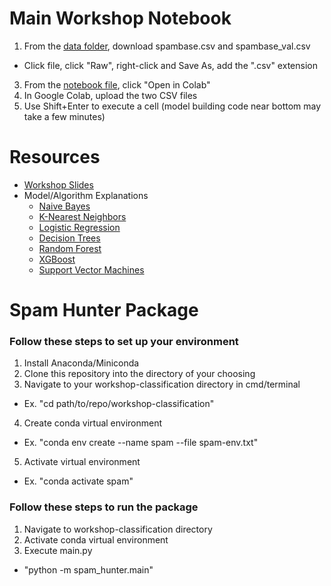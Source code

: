 # Main Workshop Notebook
1. From the [data folder](https://github.com/zbutton314/workshop-classification/tree/main/data), download spambase.csv and spambase_val.csv
  - Click file, click "Raw", right-click and Save As, add the ".csv" extension
3. From the [notebook file](https://github.com/zbutton314/workshop-classification/blob/main/notebooks/Classification_Walkthrough.ipynb), click "Open in Colab"
4. In Google Colab, upload the two CSV files
5. Use Shift+Enter to execute a cell (model building code near bottom may take a few minutes)

# Resources
- [Workshop Slides](https://docs.google.com/presentation/d/1lQHQxkNJnh-mQr_F8ezILrz44P1MWel1e7JkUiFdnQc/edit#slide=id.p)
- Model/Algorithm Explanations
  - [Naive Bayes](https://towardsdatascience.com/naive-bayes-classifier-81d512f50a7c)
  - [K-Nearest Neighbors](https://towardsdatascience.com/knn-k-nearest-neighbors-1-a4707b24bd1d)
  - [Logistic Regression](https://towardsdatascience.com/introduction-to-logistic-regression-66248243c148)
  - [Decision Trees](https://towardsdatascience.com/the-complete-guide-to-decision-trees-28a4e3c7be14)
  - [Random Forest](https://towardsdatascience.com/understanding-random-forest-58381e0602d2)
  - [XGBoost](https://towardsdatascience.com/a-beginners-guide-to-xgboost-87f5d4c30ed7)
  - [Support Vector Machines](https://towardsdatascience.com/support-vector-machine-introduction-to-machine-learning-algorithms-934a444fca47)

# Spam Hunter Package

### Follow these steps to set up your environment
1. Install Anaconda/Miniconda
2. Clone this repository into the directory of your choosing
3. Navigate to your workshop-classification directory in cmd/terminal
  - Ex. "cd path/to/repo/workshop-classification"
4. Create conda virtual environment
  - Ex. "conda env create --name spam --file spam-env.txt"
5. Activate virtual environment
  - Ex. "conda activate spam"

### Follow these steps to run the package
1. Navigate to workshop-classification directory
2. Activate conda virtual environment
3. Execute main.py
  - "python -m spam_hunter.main"
